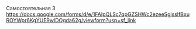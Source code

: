 Самостоятельная 3
https://docs.google.com/forms/d/e/1FAIpQLSc7qpGZSHWc2ezeeSgjsslfBxuROYWpr6KgYUE9wlDOgda62g/viewform?usp=sf_link
